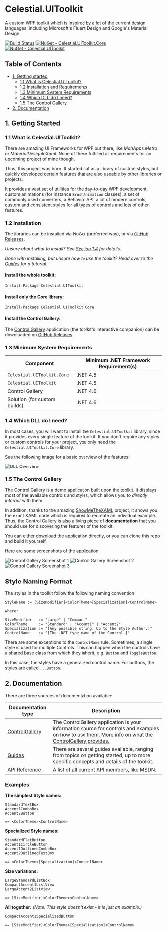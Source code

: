 # Celestial.UIToolkit
A custom WPF toolkit which is inspired by a lot of the current design languages, including 
Microsoft's Fluent Design and Google's Material Design.

[![Build Status](https://dev.azure.com/ManuelRoemer/Celestial%20UIToolkit/_apis/build/status/Celestial.UIToolkit)](https://dev.azure.com/ManuelRoemer/Celestial%20UIToolkit/_build/latest?definitionId=2)
[![NuGet - Celestial.UIToolkit.Core](https://img.shields.io/nuget/v/Celestial.UIToolkit.Core.svg?label=Celestial.UIToolkit.Core)](https://www.nuget.org/packages/Celestial.UIToolkit.Core/)
[![NuGet - Celestial.UIToolkit](https://img.shields.io/nuget/v/Celestial.UIToolkit.svg?label=Celestial.UIToolkit)](https://www.nuget.org/packages/Celestial.UIToolkit/)


## Table of Contents
* [1. Getting started](#1-getting-started)
  * [1.1 What is Celestial.UIToolkit?](#11-what-is-celestialuitoolkit)
  * [1.2 Installation and Requirements](#12-installation)
  * [1.3 Minimum System Requirements](#13-minimum-system-requirements)
  * [1.4 Which DLL do I need?](#14-which-dll-do-i-need)
  * [1.5 The Control Gallery](#15-the-control-gallery)
* [2. Documentation](#2-documentation)

## 1. Getting Started
### 1.1 What is Celestial.UIToolkit?
There are amazing UI Frameworks for WPF out there, like *MahApps.Metro* or *MaterialDesignInXaml*.
None of these fulfilled all requirements for an upcoming project of mine though.

Thus, this project was born. It started out as a library of custom styles, but quickly
developed certain features that are also useable by other libraries or projects.

It provides a vast set of utilities for the day-to-day WPF development, custom animations (for 
instance `BrushAnimation` classes), a set of commonly used converters, a Behavior API, a lot of
modern controls, custom and consistent styles for all types of controls and lots of other features.

### 1.2 Installation
The libraries can be installed via NuGet (preferred way), or via
[GitHub Releases](https://github.com/manuelroemer/Celestial.UIToolkit/releases/latest).

*Unsure about what to install? See [Section 1.4](#14-which-dll-do-i-need) for details.*

*Done with installing, but unsure how to use the toolkit? Head over to the 
[Guides](https://manuelroemer.github.io/Celestial.UIToolkit/doc/articles/introduction.html) 
for a tutorial*.

#### Install the whole toolkit:
```
Install-Package Celestial.UIToolkit
```

#### Install only the Core library:
```
Install-Package Celestial.UIToolkit.Core
```

#### Install the Control Gallery:

The [Control Gallery](#15-the-control-gallery)
application (the toolkit's interactive companion) can be downloaded on 
[GitHub Releases](https://github.com/manuelroemer/Celestial.UIToolkit/releases/latest).

### 1.3 Minimum System Requirements

| Component                    | Minimum .NET Framework Requirement(s) |
| ---------------------------- | ------------------------------------- |
| `Celestial.UIToolkit.Core`   | .NET 4.5                              |
| `Celestial.UIToolkit`        | .NET 4.5                              |
| Control Gallery              | .NET 4.6                              |
| Solution (for custom builds) | .NET 4.6                              |

### 1.4 Which DLL do I need?
In most cases, you will want to install the `Celestial.UIToolkit` library, since it provides every single feature of the toolkit. 
If you don't require any styles or custom controls for your project, you only need the `Celestial.UIToolkit.Core` library.

See the following image for a basic overview of the features:

![DLL Overview](./.github/Images/DllArchitecture.png)

### 1.5 The Control Gallery
The Control Gallery is a demo application built upon the toolkit. It displays most of the available
controls and styles, which allows you to *directly interact* with them.

In addition, thanks to the amazing [ShowMeTheXAML](https://github.com/Keboo/ShowMeTheXAML) project,
it shows you the exact XAML code which is required to recreate an individual example.
Thus, the Control Gallery is also a living piece of **documentation** that you should use for
discovering the features of the toolkit.

You can either [download](#install-the-control-gallery) the application directly, or you can
clone this repo and build it yourself.

Here are some screenshots of the application:

![Control Gallery Screenshot 1](./.github/Images/ControlGalleryExample1.png)
![Control Gallery Screenshot 2](./.github/Images/ControlGalleryExample2.png)
![Control Gallery Screenshot 3](./.github/Images/ControlGalleryExample3.png)

## Style Naming Format
The styles in the toolkit follow the following naming convention:

```
StyleName := [SizeModifier]<ColorTheme>[Specialization]<ControlName>

where:

SizeModifier   := "Large" | "Compact"
ColorTheme     := "Standard" | "Accent1" | "Accent2"
Specialization := "[Any possible string. Up to the Style Author.]"
ControlName    := "[The .NET type name of the Control.]"
```

There are some exceptions to the `ControlName` rule.
Sometimes, a single style is used for multiple Controls.
This can happen when the controls have a shared base class from which they inherit, 
e.g. `Button` and `ToggleButton`.

In this case, the styles have a generalized control name.
For buttons, the styles are called `...Button`.



## 2. Documentation
There are three sources of documentation available:

| Documentation type | Description |
| --- | --- |
| [ControlGallery](https://github.com/manuelroemer/Celestial.UIToolkit/releases/latest) | The ControlGallery application is your information source for controls and examples on how to use them. [More info on what the ControlGallery provides.](#15-the-control-gallery) |
| [Guides](https://manuelroemer.github.io/Celestial.UIToolkit/doc/articles/introduction.html) | There are several guides available, ranging from topics on getting started, up to more specific concepts and details of the toolkit. |
| [API Reference](https://manuelroemer.github.io/Celestial.UIToolkit/doc/api/Celestial.UIToolkit.html) | A list of all current API members, like MSDN. |

### Examples

**The simplest Style names:**

```
StandardTextBox
Accent1ComboBox
Accent2Button

== <ColorTheme><ControlName>
```


**Specialized Style names:**

```
StandardFlatButton
Accent1CircleButton
Accent1OutlinedComboBox
Accent2OutlinedTextBox

== <ColorTheme>[Specialization]<ControlName>
```


**Size variations:**

```
LargeStandardListBox
CompactAccent1ListView
LargeAccent2ListView

== [SizeModifier]<ColorTheme><ControlName>
```


**All together:**
*(Note: This style doesn't exist - it is just an example.)*

```
CompactAccent1SpecializedButton

== [SizeModifier]<ColorTheme>[Specialization]<ControlName>
```
